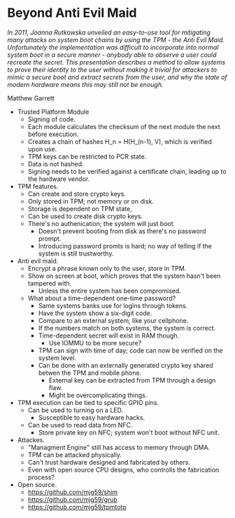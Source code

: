 # Beyond Anti Evil Maid

*In 2011, Joanna Rutkowska unveiled an easy-to-use tool for mitigating many attacks on system boot chains by using the TPM - the Anti Evil Maid. Unfortunately the implementation was difficult to incorporate into normal system boot in a secure manner - anybody able to observe a user could recreate the secret. This presentation describes a method to allow systems to prove their identity to the user without making it trivial for attackers to mimic a secure boot and extract secrets from the user, and why the state of modern hardware means this may still not be enough.*

Matthew Garrett

- Trusted Platform Module
  - Signing of code.
  - Each module calculates the checksum of the next module the next before execution.
  - Creates a chain of hashes H_n = H(H_(n-1), V), which is verified upon use.
  - TPM keys can be restricted to PCR state.
  - Data is not hashed.
  - Signing needs to be verified against a certificate chain, leading up to the hardware vendor.
- TPM features.
  - Can create and store crypto keys.
  - Only stored in TPM; not memory or on disk.
  - Storage is dependent on TPM state, 
  - Can be used to create disk crypto keys.
  - There's no authenication; the system will just boot.
    - Doesn't prevent booting from disk as there's no password prompt.
    - Introducing password promts is hard; no way of telling if the system is still trustworthy.
- Anti evil maid.
  - Encrypt a phrase known only to the user, store in TPM.
  - Show on screen at boot, which proves that the system hasn't been tampered with.
    - Unless the entire system has been compromised.
  - What about a time-dependent one-time password?
    - Same systems banks use for logins through tokens.
    - Have the system show a six-digit code.
    - Compare to an external system, like your cellphone.
    - If the numbers match on both systems, the system is correct.
    - Time-dependent secret will exist in RAM though.
      - Use IOMMU to be more secure?
    - TPM can sign with time of day; code can now be verified on the system level.
    - Can be done with an externally generated crypto key shared betwen the TPM and mobile phone.
      - External key can be extracted from TPM through a design flaw.
      - Might be overcomplicating things.
- TPM execution can be tied to specific GPIO pins.
  - Can be used to turning on a LED.
    - Susceptible to easy hardware hacks.
  - Can be used to read data from NFC.
    - Store private key on NFC; system won't boot without NFC unit.
- Attackes.
  - "Managment Engine" still has access to memory through DMA.
  - TPM can be attacked physically.
  - Can't trust hardware designed and fabricated by others.
  - Even with open source CPU designs, who controlls the fabrication process?
- Open source.
  - https://github.com/mjg59/shim
  - https://github.com/mjg59/grub
  - https://github.com/mjg59/tpmtotp
